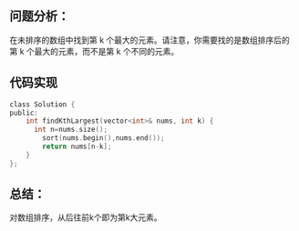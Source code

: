 ## 问题分析：
在未排序的数组中找到第 k 个最大的元素。请注意，你需要找的是数组排序后的第 k 个最大的元素，而不是第 k 个不同的元素。
## 代码实现
```c
class Solution {
public:
    int findKthLargest(vector<int>& nums, int k) {
      int n=nums.size();
        sort(nums.begin(),nums.end());
        return nums[n-k];
    }
};
```
## 总结：
对数组排序，从后往前k个即为第k大元素。
